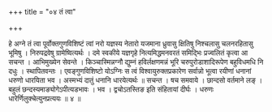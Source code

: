 +++
title = "०४ तं त्वा"

+++

हे अग्ने तं त्वा पूर्वोक्तगुणविशिष्टं त्वां नरो यज्ञस्य नेतारो यजमाना ध्रुवासु क्षितिषु निश्चलासु चलनरहितासु भूमिषु । निरुपद्रवेषु ग्रामेष्वित्यर्थः । दमे स्वकीये यज्ञगृहे नित्यमिद्धमनवरतं समिद्भिः प्रज्वलितं कृत्वा आ सचन्त । आभिमुख्येन सेवन्ते । किञ्चास्मिन्नग्नौ द्युम्नं हविर्लक्षणमन्नं भूरि चरुपुरोडाशादिरूपेण बहुविधमधि नि दधुः । स्थापितवन्तः । एवङ्गुणविशिष्टो योऽग्निः स त्वं विश्वायुरुक्तप्रकारेण सर्वान्नो भूत्वा रयीणां धनानां धरुणो धारयिता भव । अस्मभ्यं दातुं धनानि धारयेत्यर्थः ॥ सचन्त । षच समवाये । छान्दसो वर्तमाने लङ् । बहुलं छन्दस्यमाङ्योगेऽपीत्यडभावः । भव । द्वचोऽतस्तिङ इति संहितायां दीर्घः । धरुणः धारेर्णिलुक्चेत्युनप्रत्ययः ॥ ४ ॥